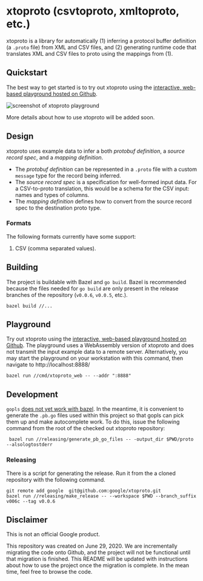 # xtoproto (csvtoproto, xmltoproto, etc.)

xtoproto is a library for automatically (1) inferring a protocol buffer
definition (a `.proto` file) from XML and CSV files, and (2) generating
runtime code that translates XML and CSV files to proto using the mappings
from (1).

## Quickstart

The best way to get started is to try out xtoproto using the [interactive,
web-based playground hosted on Github](https://google.github.io/xtoproto).

![screenshot of xtoproto playground](https://raw.githubusercontent.com/google/xtoproto/gh-pages/images/playground-example.png
"xtoproto playground")


More details about how to use xtoproto will be added soon.

## Design

xtoproto uses example data to infer a both *protobuf definition*, a *source
record spec*, and a *mapping definition*.

* The *protobuf definition* can be
represented in a `.proto` file with a custom `message` type for the record being
inferred.
* The *source record spec* is a specification for well-formed input data. For a
  CSV-to-proto translation, this would be a schema for the CSV input: names and
  types of columns.
* The *mapping definition* defines how to convert from the source record spec to
  the destination proto type.


### Formats
The following formats currently have some support:

1. CSV (comma separated values).

## Building

The project is buildable with Bazel and `go build`. Bazel is recommended because
the files needed for `go build` are only present in the release branches of the
repository (`v0.0.6`, `v0.0.5`, etc.).

```
bazel build //...
```

## Playground

Try out xtoproto using the [interactive, web-based playground hosted on
Github](https://google.github.io/xtoproto). The playground uses a
WebAssembly version of xtoproto and does not transmit the input example data to
a remote server. Alternatively, you may start the playground on your workstation
with this command, then navigate to http://localhost:8888/

```shell
bazel run //cmd/xtoproto_web -- --addr ":8888"
```

## Development

`gopls` [does not yet work with
bazel](https://github.com/golang/go/issues/37205). In the meantime, it is
convenient to generate the `.pb.go` files used within this project so that gopls
can pick them up and make autocomplete work. To do this, issue the following
command from the root of the checked out xtoproto repository:


```shell
 bazel run //releasing/generate_pb_go_files -- -output_dir $PWD/proto --alsologtostderr
```

### Releasing

There is a script for generating the release. Run it from the a cloned
repository with the following command.

```shell
git remote add google  git@github.com:google/xtoproto.git
bazel run //releasing/make_release -- --workspace $PWD --branch_suffix v006c --tag v0.0.6
```

## Disclaimer

This is not an official Google product.


This repository was created on June 29, 2020. We are incrementally migrating the
code onto Github, and the project will not be functional until that migration is
finished. This README will be updated with instructions about how to use the
project once the migration is complete. In the mean time, feel free to browse
the code.
